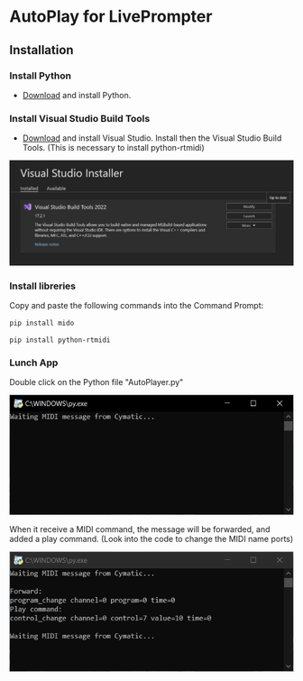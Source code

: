 # AutoPlay for LivePrompter


<!-- GETTING STARTED -->
## Installation

### Install Python

* <a href="https://www.python.org/downloads/">Download</a> and install Python.

### Install Visual Studio Build Tools

* <a href="https://visualstudio.microsoft.com/downloads/?q=build+tools">Download</a> and install Visual Studio.
Install then the Visual Studio Build Tools.
(This is necessary to install python-rtmidi)

 <p align="center"><img src="images/VisualStudio.PNG" alt="avvia" width="550"></p>

### Install libreries

Copy and paste the following commands into the Command Prompt:

```
pip install mido
```
```
pip install python-rtmidi
```


### Lunch App
Double click on the Python file "AutoPlayer.py"
<p align="center"><img src="images/AutoPlayScreenShot.PNG" alt="avvia" width="550"></p>

When it receive a MIDI command, the message will be forwarded, and added a play command.
(Look into the code to change the MIDI name ports)

<p align="center"><img src="images/AutoPlayScreenShot_withsignal.PNG" alt="avvia" width="550"></p>

